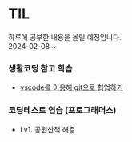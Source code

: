 # TIL
하루에 공부한 내용을 올릴 예정입니다.  
2024-02-08 ~  

### 생활코딩 참고 학습
* [vscode를 이용해 git으로 협업하기](https://github.com/dongyeoppp/TIL/blob/main/vscode_git/git_versionControl.md)

### 코딩테스트 연습 (프로그래머스)  
* Lv1. 공원산책 해결  